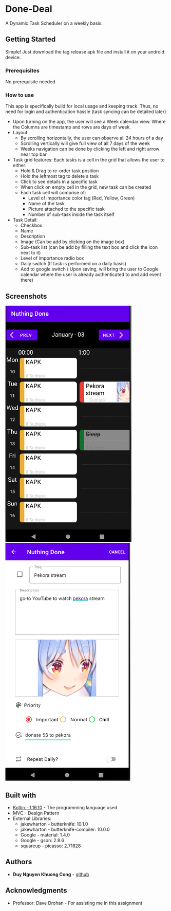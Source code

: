# Done-Deal

A Dynamic Task Scheduler on a weekly basis.

## Getting Started

Simple! Just download the tag release apk file and install it on your android device.

### Prerequisites

No prerequisite needed

### How to use

This app is specifically build for local usage and keeping track. Thus, no need for login and authentication hassle (task syncing can be detailed later)

+ Upon turning on the app, the user will see a Week calendar view. Where the Columns are timestamp and rows are days of week.
+ Layout:
  - By scrolling horizontally, the user can observe all 24 hours of a day
  - Scrolling vertically will give full view of all 7 days of the week
  - Weeks navigation can be done by clicking the left and right arrow near top bar 
+ Task grid features: Each tasks is a cell in the grid that allows the user to either:
  - Hold & Drag to re-order task position
  - Hold the leftmost tag to delete a task
  - Click to see details in a specific task
  - When click on empty cell in the grid, new task can be created
  - Each task cell will comprise of:
    - Level of importance color tag (Red, Yellow, Green)
    - Name of the task
    - Picture attached to the specific task
    - Number of sub-task inside the task itself
+ Task Detail:
  - Checkbox
  - Name
  - Description
  - Image (Can be add by clicking on the image box)
  - Sub-task list (can be add by filling the text box and click the icon next to it)
  - Level of importance radio box
  - Daily switch (If task is performed on a daily basis)
  - Add to google switch ( Upon saving, will bring the user to Google calendar where the user is already authenticated to and add event there)
  

## Screenshots
![calendar view](https://github.com/duy-nguyen-khuong-cong/Done-Deal/blob/main/screenshot/calendar.png)
![detail view](https://github.com/duy-nguyen-khuong-cong/Done-Deal/blob/main/screenshot/detail.png)
## Built with

* [Kotlin - 1.16.10](https://kotlinlang.org) - The programming language used
* MVC - Design Pattern
* External Libraries:
  + jakewharton - butterknife: 10.1.0
  + jakewharton - butterknife-compiler: 10.0.0
  + Google - material: 1.4.0
  + Google - gson: 2.8.6
  + squareup - picasso: 2.71828
## Authors

* **Duy Nguyen Khuong Cong** - [github](https://github.com/duy-nguyen-khuong-cong)

## Acknowledgments

* Professor: Dave Drohan - For assisting me in this assignment
